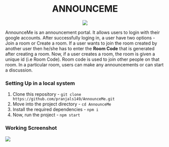 <h1 align='center'>ANNOUNCEME</h1>

<p align='center'><img src="https://image.freepik.com/free-vector/smiling-man-talking-loudspeaker-monitor-social-media-computer-online-flat-vector-illustration-communication-digital-technology_74855-13238.jpg" /></p>

<p>AnnounceMe is an announcement portal. It allows users to login with their google accounts. After successfully loging in, a user have two options - Join a room or Create a room. If a user wants to join the room created by another user then he/she has to enter the <strong>Room Code</strong> that is generated after creating a room. Now, if a user creates a room, the room is given a unique id (i.e Room Code). Room code is used to join other people on that room. In a particular room, users can make any announcements or can start a discussion.</p>

### Setting Up in a local system
1. Clone this repository - ```git clone https://github.com/pranjals149/AnnounceMe.git```
2. Move into the project directory - ```cd AnnounceMe```
3. Install the required dependencies - ```npm i```
4. Now, run the project - ```npm start```

### Working Screenshot

<img src="AnnounceMe.gif" />